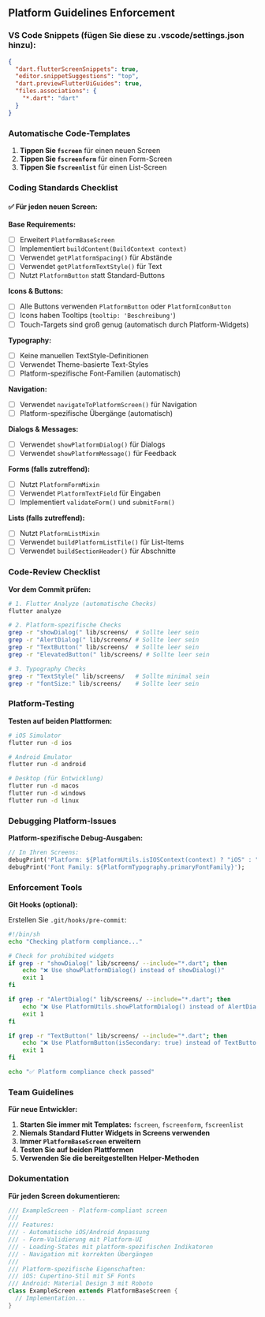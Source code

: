 ## Platform Guidelines Enforcement

### VS Code Snippets (fügen Sie diese zu .vscode/settings.json hinzu):

```json
{
  "dart.flutterScreenSnippets": true,
  "editor.snippetSuggestions": "top",
  "dart.previewFlutterUiGuides": true,
  "files.associations": {
    "*.dart": "dart"
  }
}
```

### Automatische Code-Templates

1. **Tippen Sie `fscreen`** für einen neuen Screen
2. **Tippen Sie `fscreenform`** für einen Form-Screen  
3. **Tippen Sie `fscreenlist`** für einen List-Screen

### Coding Standards Checklist

#### ✅ Für jeden neuen Screen:

**Base Requirements:**
- [ ] Erweitert `PlatformBaseScreen` 
- [ ] Implementiert `buildContent(BuildContext context)`
- [ ] Verwendet `getPlatformSpacing()` für Abstände
- [ ] Verwendet `getPlatformTextStyle()` für Text
- [ ] Nutzt `PlatformButton` statt Standard-Buttons

**Icons & Buttons:**
- [ ] Alle Buttons verwenden `PlatformButton` oder `PlatformIconButton`
- [ ] Icons haben Tooltips (`tooltip: 'Beschreibung'`)
- [ ] Touch-Targets sind groß genug (automatisch durch Platform-Widgets)

**Typography:**
- [ ] Keine manuellen TextStyle-Definitionen
- [ ] Verwendet Theme-basierte Text-Styles
- [ ] Platform-spezifische Font-Familien (automatisch)

**Navigation:**
- [ ] Verwendet `navigateToPlatformScreen()` für Navigation
- [ ] Platform-spezifische Übergänge (automatisch)

**Dialogs & Messages:**
- [ ] Verwendet `showPlatformDialog()` für Dialogs
- [ ] Verwendet `showPlatformMessage()` für Feedback

**Forms (falls zutreffend):**
- [ ] Nutzt `PlatformFormMixin`
- [ ] Verwendet `PlatformTextField` für Eingaben
- [ ] Implementiert `validateForm()` und `submitForm()`

**Lists (falls zutreffend):**
- [ ] Nutzt `PlatformListMixin`
- [ ] Verwendet `buildPlatformListTile()` für List-Items
- [ ] Verwendet `buildSectionHeader()` für Abschnitte

### Code-Review Checklist

**Vor dem Commit prüfen:**

```bash
# 1. Flutter Analyze (automatische Checks)
flutter analyze

# 2. Platform-spezifische Checks
grep -r "showDialog(" lib/screens/  # Sollte leer sein
grep -r "AlertDialog(" lib/screens/ # Sollte leer sein
grep -r "TextButton(" lib/screens/  # Sollte leer sein
grep -r "ElevatedButton(" lib/screens/ # Sollte leer sein

# 3. Typography Checks  
grep -r "TextStyle(" lib/screens/   # Sollte minimal sein
grep -r "fontSize:" lib/screens/    # Sollte leer sein
```

### Platform-Testing

**Testen auf beiden Plattformen:**

```bash
# iOS Simulator
flutter run -d ios

# Android Emulator  
flutter run -d android

# Desktop (für Entwicklung)
flutter run -d macos
flutter run -d windows
flutter run -d linux
```

### Debugging Platform-Issues

**Platform-spezifische Debug-Ausgaben:**

```dart
// In Ihren Screens:
debugPrint('Platform: ${PlatformUtils.isIOSContext(context) ? "iOS" : "Android"}');
debugPrint('Font Family: ${PlatformTypography.primaryFontFamily}');
```

### Enforcement Tools

**Git Hooks (optional):**

Erstellen Sie `.git/hooks/pre-commit`:

```bash
#!/bin/sh
echo "Checking platform compliance..."

# Check for prohibited widgets
if grep -r "showDialog(" lib/screens/ --include="*.dart"; then
    echo "❌ Use showPlatformDialog() instead of showDialog()"
    exit 1
fi

if grep -r "AlertDialog(" lib/screens/ --include="*.dart"; then
    echo "❌ Use PlatformUtils.showPlatformDialog() instead of AlertDialog"
    exit 1
fi

if grep -r "TextButton(" lib/screens/ --include="*.dart"; then
    echo "❌ Use PlatformButton(isSecondary: true) instead of TextButton"
    exit 1
fi

echo "✅ Platform compliance check passed"
```

### Team Guidelines

**Für neue Entwickler:**

1. **Starten Sie immer mit Templates:** `fscreen`, `fscreenform`, `fscreenlist`
2. **Niemals Standard Flutter Widgets in Screens verwenden**
3. **Immer `PlatformBaseScreen` erweitern**
4. **Testen Sie auf beiden Plattformen**
5. **Verwenden Sie die bereitgestellten Helper-Methoden**

### Dokumentation

**Für jeden Screen dokumentieren:**

```dart
/// ExampleScreen - Platform-compliant screen
/// 
/// Features:
/// - Automatische iOS/Android Anpassung
/// - Form-Validierung mit Platform-UI
/// - Loading-States mit platform-spezifischen Indikatoren
/// - Navigation mit korrekten Übergängen
/// 
/// Platform-spezifische Eigenschaften:
/// iOS: Cupertino-Stil mit SF Fonts
/// Android: Material Design 3 mit Roboto
class ExampleScreen extends PlatformBaseScreen {
  // Implementation...
}
```